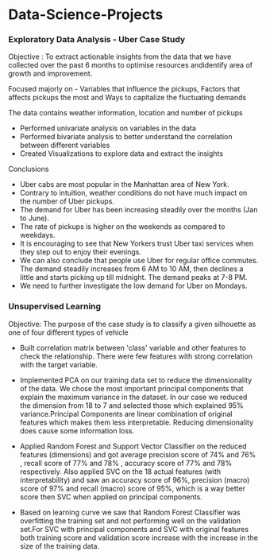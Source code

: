 # Data-Science-Projects
### Exploratory Data Analysis - Uber Case Study

Objective : To extract actionable insights from the data that we have collected over the past 6 months to optimise resources andidentify area of growth and improvement.

Focused majorly on - Variables that influence the pickups, Factors that affects pickups the most and Ways to capitalize the fluctuating demands

The data contains weather information, location and number of pickups

* Performed univariate analysis on variables in the data
* Performed bivariate analysis to better understand the correlation between different variables
* Created Visualizations to explore data and extract the insights

Conclusions
* Uber cabs are most popular in the Manhattan area of New York.    
* Contrary to intuition, weather conditions do not have much impact on the number of Uber pickups.
* The demand for Uber has been increasing steadily over the months (Jan to June).
* The rate of pickups is higher on the weekends as compared to weekdays.
* It is encouraging to see that New Yorkers trust Uber taxi services when they step out to enjoy their evenings.
* We can also conclude that people use Uber for regular office commutes. The demand steadily increases from 6 AM to 10 AM, then declines a little and starts picking up     till midnight. The demand peaks at 7-8 PM.
* We need to further investigate the low demand for Uber on Mondays.

### Unsupervised Learning

Objective: The purpose of the case study is to classify a given silhouette as one of four different types of vehicle

* Built correlation matrix between 'class' variable and other features to check the relationship. There were few features with strong correlation with the target variable.

* Implemented PCA on our training data set to reduce the dimensionality of the data. We chose the most important principal components that explain the maximum variance in the dataset. In our case we reduced the dimension from 18 to 7 and selected those which explained 95% variance.Principal Components are linear combination of original features which makes them less interpretable. Reducing dimensionality does cause some information loss.

* Applied Random Forest and Support Vector Classifier on the reduced features (dimensions) and got average precision score of 74% and 76% , recall score of 77% and 78% , accuracy score of 77% and 78% respectively. Also applied SVC on the 18 actual features (with interpretability) and saw an accuracy score of 96%, precision (macro) score of 97% and recall (macro) score of 95%, which is a way better score then SVC when applied on principal components.

* Based on learning curve we saw that Random Forest Classifier was overfitting the training set and not performing well on the validation set.For SVC with principal components and SVC with original features both training score and validation score increase with the increase in the size of the training data.







